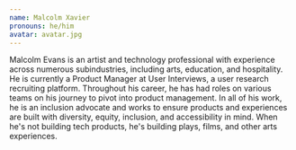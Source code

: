 ```yaml
---
name: Malcolm Xavier
pronouns: he/him
avatar: avatar.jpg
---
```


Malcolm Evans is an artist and technology professional with experience across numerous subindustries, including arts, education, and hospitality. He is currently a Product Manager at User Interviews, a user research recruiting platform. Throughout his career, he has had roles on various teams on his journey to pivot into product management. In all of his work, he is an inclusion advocate and works to ensure products and experiences are built with diversity, equity, inclusion, and accessibility in mind. When he's not building tech products, he's building plays, films, and other arts experiences.
